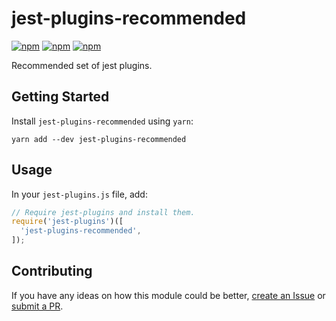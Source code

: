 # jest-plugins-recommended

[![npm](https://img.shields.io/npm/v/jest-plugins-recommended.svg)](https://www.npmjs.com/package/jest-plugins-recommended)
[![npm](https://img.shields.io/npm/dt/jest-plugins-recommended.svg)](https://www.npmjs.com/package/jest-plugins-recommended)
[![npm](https://img.shields.io/npm/l/jest-plugins-recommended.svg)](https://github.com/negativetwelve/jest-plugins/blob/master/LICENSE)

Recommended set of jest plugins.

## Getting Started

Install `jest-plugins-recommended` using `yarn`:

```shell
yarn add --dev jest-plugins-recommended
```

## Usage

In your `jest-plugins.js` file, add:

```javascript
// Require jest-plugins and install them.
require('jest-plugins')([
  'jest-plugins-recommended',
]);
```

## Contributing

If you have any ideas on how this module could be better, [create an Issue](https://github.com/negativetwelve/jest-plugins/issues) or [submit a PR](https://github.com/negativetwelve/jest-plugins/pulls).
